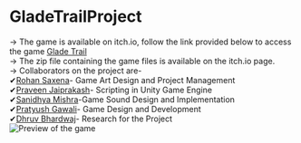 # GladeTrailProject
-> The game is available on itch.io, follow the link provided below to access the game [Glade Trail](https://pratyush2293.itch.io/glade-trail) </br>
-> The zip file containing the game files is available on the itch.io page. </br>
-> Collaborators on the project are-</br>
   ✔[Rohan Saxena](https://github.com/RohanSaxena7)- Game Art Design and Project Management</br>
   ✔[Praveen Jaiprakash](https://github.com/missionalpha2502)- Scripting in Unity Game Engine </br>
   ✔[Sanidhya Mishra](https://github.com/Sanidhya-Mishra)-Game Sound Design and Implementation</br>
   ✔[Pratyush Gawali](https://github.com/Pratyush-2293)- Game Design and Development</br> 
   ✔[Dhruv Bhardwaj](https://github.com/dhruv23099)- Research for the Project </br>
![Preview of the game](https://user-images.githubusercontent.com/117259135/206747804-b6356761-0c32-422d-9dd0-69d359e8a5bb.png) </br>

